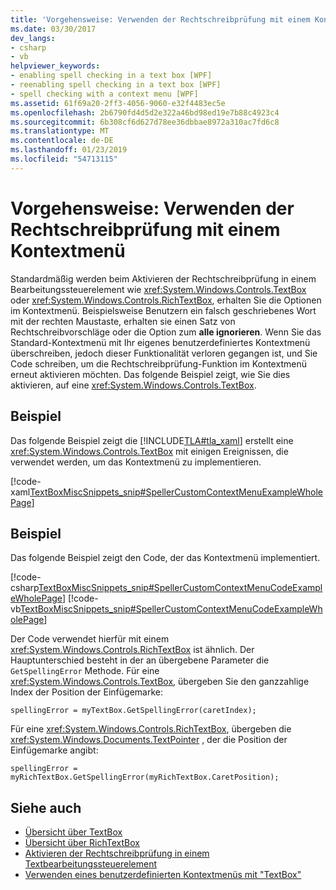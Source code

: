```yaml
---
title: 'Vorgehensweise: Verwenden der Rechtschreibprüfung mit einem Kontextmenü'
ms.date: 03/30/2017
dev_langs:
- csharp
- vb
helpviewer_keywords:
- enabling spell checking in a text box [WPF]
- reenabling spell checking in a text box [WPF]
- spell checking with a context menu [WPF]
ms.assetid: 61f69a20-2ff3-4056-9060-e32f4483ec5e
ms.openlocfilehash: 2b6790fd4d5d2e322a46bd98ed19e7b88c4923c4
ms.sourcegitcommit: 6b308cf6d627d78ee36dbbae8972a310ac7fd6c8
ms.translationtype: MT
ms.contentlocale: de-DE
ms.lasthandoff: 01/23/2019
ms.locfileid: "54713115"
---
```

# <a name="how-to-use-spell-checking-with-a-context-menu"></a>Vorgehensweise: Verwenden der Rechtschreibprüfung mit einem Kontextmenü
Standardmäßig werden beim Aktivieren der Rechtschreibprüfung in einem Bearbeitungssteuerelement wie <xref:System.Windows.Controls.TextBox> oder <xref:System.Windows.Controls.RichTextBox>, erhalten Sie die Optionen im Kontextmenü. Beispielsweise Benutzern ein falsch geschriebenes Wort mit der rechten Maustaste, erhalten sie einen Satz von Rechtschreibvorschläge oder die Option zum **alle ignorieren**. Wenn Sie das Standard-Kontextmenü mit Ihr eigenes benutzerdefiniertes Kontextmenü überschreiben, jedoch dieser Funktionalität verloren gegangen ist, und Sie Code schreiben, um die Rechtschreibprüfung-Funktion im Kontextmenü erneut aktivieren möchten. Das folgende Beispiel zeigt, wie Sie dies aktivieren, auf eine <xref:System.Windows.Controls.TextBox>.  
  
## <a name="example"></a>Beispiel  
 Das folgende Beispiel zeigt die [!INCLUDE[TLA#tla_xaml](../../../../includes/tlasharptla-xaml-md.md)] erstellt eine <xref:System.Windows.Controls.TextBox> mit einigen Ereignissen, die verwendet werden, um das Kontextmenü zu implementieren.  
  
 [!code-xaml[TextBoxMiscSnippets_snip#SpellerCustomContextMenuExampleWholePage](../../../../samples/snippets/csharp/VS_Snippets_Wpf/TextBoxMiscSnippets_snip/csharp/speller_custom_context_menu.xaml#spellercustomcontextmenuexamplewholepage)]  
  
## <a name="example"></a>Beispiel  
 Das folgende Beispiel zeigt den Code, der das Kontextmenü implementiert.  
  
 [!code-csharp[TextBoxMiscSnippets_snip#SpellerCustomContextMenuCodeExampleWholePage](../../../../samples/snippets/csharp/VS_Snippets_Wpf/TextBoxMiscSnippets_snip/csharp/speller_custom_context_menu.xaml.cs#spellercustomcontextmenucodeexamplewholepage)]
 [!code-vb[TextBoxMiscSnippets_snip#SpellerCustomContextMenuCodeExampleWholePage](../../../../samples/snippets/visualbasic/VS_Snippets_Wpf/TextBoxMiscSnippets_snip/visualbasic/speller_custom_context_menu.xaml.vb#spellercustomcontextmenucodeexamplewholepage)]  
  
 Der Code verwendet hierfür mit einem <xref:System.Windows.Controls.RichTextBox> ist ähnlich. Der Hauptunterschied besteht in der an übergebene Parameter die `GetSpellingError` Methode. Für eine <xref:System.Windows.Controls.TextBox>, übergeben Sie den ganzzahlige Index der Position der Einfügemarke:  
  
 `spellingError = myTextBox.GetSpellingError(caretIndex);`  
  
 Für eine <xref:System.Windows.Controls.RichTextBox>, übergeben die <xref:System.Windows.Documents.TextPointer> , der die Position der Einfügemarke angibt:  
  
 `spellingError = myRichTextBox.GetSpellingError(myRichTextBox.CaretPosition);`  
  
## <a name="see-also"></a>Siehe auch
- [Übersicht über TextBox](../../../../docs/framework/wpf/controls/textbox-overview.md)
- [Übersicht über RichTextBox](../../../../docs/framework/wpf/controls/richtextbox-overview.md)
- [Aktivieren der Rechtschreibprüfung in einem Textbearbeitungssteuerelement](../../../../docs/framework/wpf/controls/how-to-enable-spell-checking-in-a-text-editing-control.md)
- [Verwenden eines benutzerdefinierten Kontextmenüs mit "TextBox"](../../../../docs/framework/wpf/controls/how-to-use-a-custom-context-menu-with-a-textbox.md)
